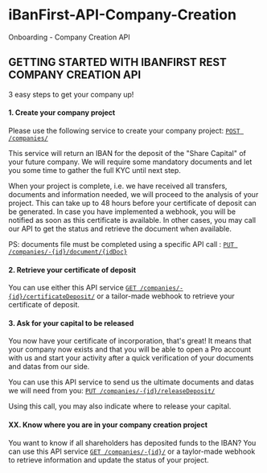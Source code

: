 # iBanFirst-API-Company-Creation
Onboarding - Company Creation API

## GETTING STARTED WITH IBANFIRST REST COMPANY CREATION API ##

3 easy steps to get your company up!

#### 1. Create your company project ####

Please use the following service to create your company project: [`POST /companies/`](/services/companies.md#post_companies)

This service will return an IBAN for the deposit of the "Share Capital" of your future company.
We will require some mandatory documents and let you some time to gather the full KYC until next step.

When your project is complete, i.e. we have received all transfers, documents and information needed, we will proceed to the analysis of your project. This can take up to 48 hours before your certificate of deposit can be generated. In case you have implemented a webhook, you will be notified as soon as this certificate is available. In other cases, you may call our API to get the status and retrieve the document when available.

PS: documents file must be completed using a specific API call : [`PUT /companies/-{id}/document/{idDoc}`](/services/companies.md#out_document)

#### 2. Retrieve your certificate of deposit ####

You can use either this API service [`GET /companies/-{id}/certificateDeposit/`](/services/companies.md#getDocuments_certificateIncorporation) or a tailor-made webhook to retrieve your certificate of deposit.

#### 3. 	Ask for your capital to be released  ####

You now have your certificate of incorporation, that's great! It means that your company now exists and that you will be able to open a Pro account with us and start your activity after a quick verification of your documents and datas from our side.

You can use this API service to send us the ultimate documents and datas we will need from you: [`PUT /companies/-{id}/releaseDeposit/`](#put_companiesReleaseDeposit)
 
Using this call, you may also indicate where to release your capital. 

#### XX. Know where you are in your company creation project ####

You want to know if all shareholders has deposited funds to the IBAN? You can use this API service [`GET /companies/-{id}/`](/services/companies.md#get_companies) or a taylor-made webhook to retrieve information and update the status of your project.
